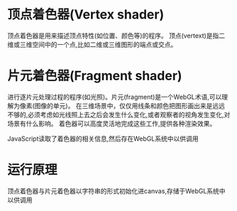 # 顶点着色器(Vertex shader)
顶点着色器是用来描述顶点特性(如位置、颜色等)的程序。
顶点(vertext)是指二维或三维空间中的一个点,比如二维或三维图形的端点或交点。
# 片元着色器(Fragment shader)
进行逐片元处理过程的程序(如光照)。片元(fragment)是一个WebGL术语,可以理解为像素(图像的单元)。
在三维场景中，仅仅用线条和颜色把图形画出来是远远不够的,必须考虑如光线照上去之后会发生什么变化,或者观察者的视角发生变化,对场景有什么影响。
着色器可以高度灵活地完成这些工作,提供各种渲染效果。

JavaScript读取了着色器的相关信息,然后存在WebGL系统中以供调用

# 运行原理
顶点着色器与片元着色器以字符串的形式初始化进canvas,存储于WebGL系统中以供调用